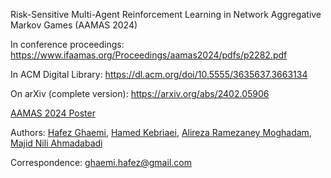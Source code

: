 Risk-Sensitive Multi-Agent Reinforcement Learning in Network Aggregative Markov Games (AAMAS 2024)

In conference proceedings: https://www.ifaamas.org/Proceedings/aamas2024/pdfs/p2282.pdf

In ACM Digital Library: https://dl.acm.org/doi/10.5555/3635637.3663134

On arXiv (complete version): https://arxiv.org/abs/2402.05906

[AAMAS 2024 Poster](https://github.com/hafezgh/risk-sensitive-marl-namg/blob/main/Poster_RSMARL_AAMAS2024.pdf)


Authors: [Hafez Ghaemi](https://scholar.google.com/citations?user=JCLX6oYAAAAJ&hl=en), [Hamed Kebriaei](https://scholar.google.com/citations?user=eDseLNYAAAAJ&hl=en), [Alireza Ramezaney Moghadam](https://scholar.google.com/citations?user=75ic5loAAAAJ&hl=en), [Majid Nili Ahmadabadi](https://scholar.google.com/citations?user=QlwWxmoAAAAJ&hl=en)

Correspondence: ghaemi.hafez@gmail.com

